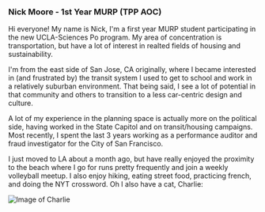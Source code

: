  ### **Nick Moore** - 1st Year MURP (TPP AOC)
 
 Hi everyone! My name is Nick, I'm a first year MURP student participating in the new UCLA-Sciences Po program. My area of concentration is transportation, but have a lot of interest in realted fields of housing and sustainability. 
 
 I'm from the east side of San Jose, CA originally, where I became interested in (and frustrated by) the transit system I used to get to school and work in a relatively suburban environment. That being said, I see a lot of potential in that community and others to transition to a less car-centric design and culture.
 
 A lot of my experience in the planning space is actually more on the political side, having worked in the State Capitol and on transit/housing campaigns. Most recently, I spent the last 3 years working as a performance auditor and fraud investigator for the City of San Francisco. 
 
 I just moved to LA about a month ago, but have really enjoyed the proximity to the beach where I go for runs pretty frequently and join a weekly volleyball meetup. I also enjoy hiking, eating street food, practicing french, and doing the NYT crossword. Oh I also have a cat, Charlie: 
 
 ![Image of Charlie]()
 
